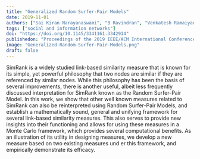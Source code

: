 ```yaml
---
title: "Generalized Random Surfer-Pair Models"
date: 2019-11-01
authors: ["Sai Kiran Narayanaswami", "B Ravindran", "Venkatesh Ramaiyan"]
tags: ["social and information networks"]
doi: "https://doi.org/10.1145/3341161.3342914"
publishedon: "Proceedings of the 2019 IEEE/ACM International Conference on Advances in Social Networks Analysis and Mining"
image: "Generalized-Random-Surfer-Pair-Models.png"
draft: false
---
```

SimRank is a widely studied link-based similarity measure that is known for its simple, yet powerful philosophy that two nodes are similar if they are referenced by similar nodes. While this philosophy has been the basis of several improvements, there is another useful, albeit less frequently discussed interpretation for SimRank known as the Random Surfer-Pair Model. In this work, we show that other well known measures related to SimRank can also be reinterpreted using Random Surfer-Pair Models, and establish a mathematically sound, general and unifying framework for several link-based similarity measures. This also serves to provide new insights into their functioning and allows for using these measures in a Monte Carlo framework, which provides several computational benefits. As an illustration of its utility in designing measures, we develop a new measure based on two existing measures und er this framework, and empirically demonstrate its efficacy.